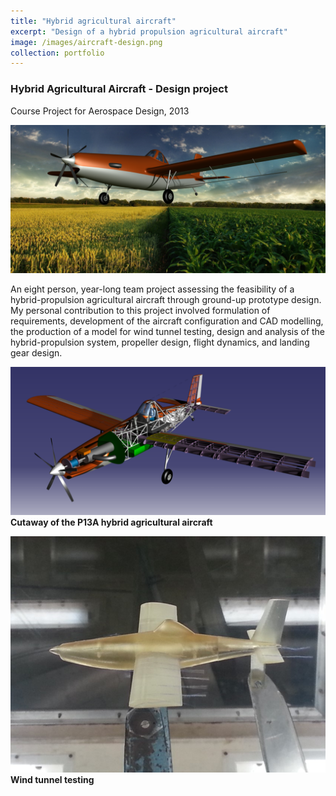 ```yaml
---
title: "Hybrid agricultural aircraft"
excerpt: "Design of a hybrid propulsion agricultural aircraft"
image: /images/aircraft-design.png
collection: portfolio
---
```


### Hybrid Agricultural Aircraft - Design project

Course Project for Aerospace Design, 2013

![P13A Hybrid agricultural aircraft](/images/aircraft-design.png)

An eight person, year-long team project assessing the feasibility of a hybrid-propulsion agricultural aircraft through ground-up prototype design. My personal contribution to this project involved formulation of requirements, development of the aircraft configuration and CAD modelling, the production of a model for wind tunnel testing, design and analysis of the hybrid-propulsion system, propeller design, flight dynamics, and landing gear design.

![Cutaway](/images/aircraft-design-cutaway.png)
__Cutaway of the P13A hybrid agricultural aircraft__

![Wind tunnel testing](/images/wind-tunnel-testing.jpg)
__Wind tunnel testing__
